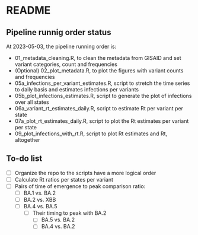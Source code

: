 README
================

## Pipeline runnig order status

At 2023-05-03, the pipeline running order is:

- 01_metadata_cleaning.R, to clean the metadata from GISAID and set
  variant categories, count and frequencies
- (Optional) 02_plot_metadata.R, to plot the figures with variant counts
  and frequencies
- 05a_infections_per_variant_estimates.R, script to stretch the time
  series to daily basis and estimates infections per variants
- 05b_plot_infections_estimates.R, script to generate the plot of
  infections over all states
- 06a_variant_rt_estimates_daily.R, script to estimate Rt per variant
  per state
- 07a_plot_rt_estimates_daily.R, script to plot the Rt estimates per
  variant per state
- 09_plot_infections_with_rt.R, script to plot Rt estimates and Rt,
  altogether

## To-do list

- [ ] Organize the repo to the scripts have a more logical order
- [ ] Calculate Rt ratios per states per variant
- [ ] Pairs of time of emergence to peak comparison ratio:
  - [ ] BA.1 vs. BA.2
  - [ ] BA.2 vs. XBB
  - [ ] BA.4 vs. BA.5
    - [ ] Their timing to peak with BA.2
      - [ ] BA.5 vs. BA.2
      - [ ] BA.4 vs. BA.2
